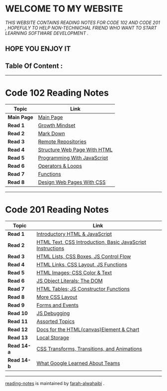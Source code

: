 # **WELCOME TO MY WEBSITE** 
*THIS WEBSITE CONTAINS READING NOTES FOR CODE 102 AND CODE 201 , HOPEFULY TO HELP NON-TECHNICHAL FRIEND WHO WANT TO START LEARNING SOFTWARE DEVELOPMENT .*

## **HOPE YOU ENJOY IT**
## **Table Of Content :**
***
# **Code 102 Reading Notes**
**Topic** | **Link**
----- | -----
**Main Page** | [Main Page](https://github.com/farahalwahaibi/Reading-Notes/blob/main/README.md) | 
**Read 1** | [Growth Mindset](https://github.com/farahalwahaibi/Reading-Notes/blob/main/GrowthMindset.md) 
**Read 2** | [Mark Down](https://github.com/farahalwahaibi/Reading-Notes/blob/main/Markdown.md) 
**Read 3** | [Remote Repositories](https://github.com/farahalwahaibi/Reading-Notes/blob/main/remote-repositories.md)
**Read 4** | [Structure Web Page With HTML](https://github.com/farahalwahaibi/Reading-Notes/blob/main/structure-web-page-with-html.md)
**Read 5** | [Programming With JavaScript](https://github.com/farahalwahaibi/Reading-Notes/blob/main/programming-with-JavaScript.md)
**Read 6** | [Operators & Loops](https://github.com/farahalwahaibi/Reading-Notes/blob/main/operators&loops.md)
**Read 7** | [Functions](https://github.com/farahalwahaibi/Reading-Notes/blob/main/Functions.md)
**Read 8** | [Design Web Pages With CSS](https://github.com/farahalwahaibi/Reading-Notes/blob/main/Design-web-pages-with-CSS.md) 
***

# **Code 201 Reading Notes**
**Topic** | **Link**
----- | ----- 
**Read 1** | [Introductory HTML & JavaScript](https://github.com/farahalwahaibi/Reading-Notes/blob/main/class-01.md)
**Read 2** | [HTML Text, CSS Introduction, Basic JavaScript Instructions](https://github.com/farahalwahaibi/Reading-Notes/blob/main/class-02.md)
**Read 3** | [HTML Lists, CSS Boxes, JS Control Flow](https://github.com/farahalwahaibi/Reading-Notes/blob/main/class-03.md)
**Read 4** |[HTML Links, CSS Layout, JS Functions](https://github.com/farahalwahaibi/Reading-Notes/blob/main/class-04.md)
**Read 5** | [HTML Images; CSS Color & Text](https://github.com/farahalwahaibi/Reading-Notes/blob/main-HTML-Images-CSS-Color&Text.md)   
**Read 6** | [JS Object Literals; The DOM](https://github.com/farahalwahaibi/Reading-Notes/blob/main/class-06.md)
**Read 7** | [HTML Tables; JS Constructor Functions](https://github.com/farahalwahaibi/Reading-Notes/blob/main/HTML-Tables-JS-Constructor-Functions.md)
**Read 8** | [More CSS Layout](https://github.com/farahalwahaibi/Reading-Notes/blob/main/class-08.md)
**Read 9** | [Forms and Events](https://github.com/farahalwahaibi/Reading-Notes/blob/main/class-09.md)
**Read 10** | [JS Debugging](https://github.com/farahalwahaibi/Reading-Notes/blob/main/class-10.md)
**Read 11** | [Assorted Topics](https://github.com/farahalwahaibi/Reading-Notes/blob/main/class-11.md)
**Read 12** | [Docs for the HTML(canvas)Element & Chart](https://github.com/farahalwahaibi/Reading-Notes/blob/main/Docs-for-the-HTML(canvas)Element-Chart.md)
**Read 13** | [Local Storage](https://github.com/farahalwahaibi/Reading-Notes/blob/main/Local-Storage.md)
**Read 14-a** | [CSS Transforms, Transitions, and Animations](https://github.com/farahalwahaibi/Reading-Notes/blob/main/CSS-Transforms,Transitions,Animations.md)
**Read 14-b** | [What Google Learned About Teams](https://github.com/farahalwahaibi/Reading-Notes/blob/main/What-Google-Learned-About-Teams.md)
***

[reading-notes](https://github.com/farahalwahaibi/Reading-Notes) is maintained by [farah-alwahaibi](https://github.com/farahalwahaibi) .
